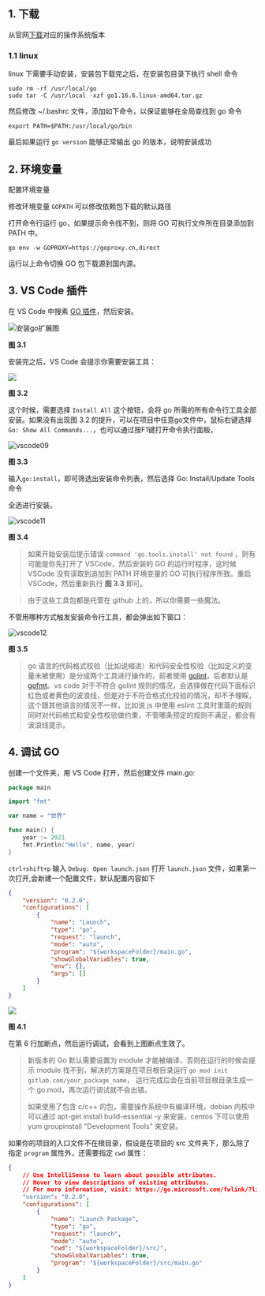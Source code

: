 ## 1. 下载

从官网[下载](https://golang.org/dl/)对应的操作系统版本

### 1.1 linux

linux 下需要手动安装，安装包下载完之后，在安装包目录下执行 shell 命令

```shell
sudo rm -rf /usr/local/go
sudo tar -C /usr/local -xzf go1.16.6.linux-amd64.tar.gz
```

然后修改 ~/.bashrc 文件，添加如下命令，以保证能够在全局查找到 go 命令

```shell
export PATH=$PATH:/usr/local/go/bin
```

最后如果运行 `go version` 能够正常输出 go 的版本，说明安装成功

## 2. 环境变量

配置环境变量

修改环境变量 `GOPATH` 可以修改依赖包下载的默认路径

打开命令行运行 go，如果提示命令找不到，则将 GO 可执行文件所在目录添加到 PATH 中。

```shell
go env -w GOPROXY=https://goproxy.cn,direct
```

运行以上命令切换 GO 包下载源到国内源。

## 3. VS Code 插件

在 VS Code 中搜素 [GO 插件](https://marketplace.visualstudio.com/items?itemName=golang.Go)，然后安装。

![安装go扩展图](images/vscode_plugin.png)

**图 3.1**

安装完之后，VS Code 会提示你需要安装工具：

![](images/install_tip.png)

**图 3.2**

这个时候，需要选择 `Install All` 这个按钮，会将 go 所需的所有命令行工具全部安装。如果没有出现图 3.2 的提升，可以在项目中任意go文件中，鼠标右键选择 `Go: Show All Commands...`，也可以通过按F1键打开命令执行面板，

![vscode09](images/install-cmd.png)

**图 3.3**

输入`go:install`，即可筛选出安装命令列表，然后选择 Go: Install/Update Tools 命令



全选进行安装。

![vscode11](images/select-all.png)

**图 3.4**

> 如果开始安装后提示错误 `command 'go.tools.install' not found` ，则有可能是你先打开了 VSCode，然后安装的 GO 的运行时程序，这时候 VSCode 没有读取到追加到 PATH 环境变量的 GO 可执行程序所致。重启 VSCode，然后重新执行 **图 3.3** 即可。

> 由于这些工具包都是托管在 github 上的，所以你需要一些魔法。

不管用哪种方式触发安装命令行工具，都会弹出如下窗口：

![vscode12](images/install-ok.png)

**图 3.5**

> go 语言的代码格式校验（比如说缩进）和代码安全性校验（比如定义的变量未被使用）是分成两个工具进行操作的，前者使用 [golint](https://github.com/golang/lint)，后者默认是 [gofmt](https://golang.org/cmd/gofmt/)。vs code 对于不符合 golint 规则的情况，会选择做在代码下面标识红色或者黄色的波浪线，但是对于不符合格式化校验的情况，却不予理睬，这个跟其他语言的情况不一样，比如说 js 中使用 eslint 工具时里面的规则同时对代码格式和安全性校验做约束，不管哪条预定的规则不满足，都会有波浪线提示。

## 4. 调试 GO

创建一个文件夹，用 VS Code 打开，然后创建文件 main.go:

```go
package main

import "fmt"

var name = "世界"

func main() {
    year := 2021
    fmt.Println("Hello", name, year)
}
```

`ctrl+shift+p` 输入 `Debug: Open launch.json` 打开 `launch.json` 文件，如果第一次打开,会新建一个配置文件，默认配置内容如下

```json
{
    "version": "0.2.0",
    "configurations": [
        {
            "name": "Launch",
            "type": "go",
            "request": "launch",
            "mode": "auto",
            "program": "${workspaceFolder}/main.go",
            "showGlobalVariables": true,
            "env": {},
            "args": []
        }
    ]
}
```

![](images/debug_go1.png)

**图 4.1**

在第 6 行加断点，然后运行调试，会看到上图断点生效了。

> 新版本的 Go 默认需要设置为 module 才能被编译，否则在运行的时候会提示 module 找不到，解决的方案是在项目根目录运行 `go mod init gitlab.com/your_package_name`， 运行完成后会在当前项目根目录生成一个 go.mod，再次运行调试就不会出错。
> 
> 如果使用了包含 c/c++ 的包，需要操作系统中有编译环境，debian 内核中可以通过 apt-get install build-essential -y 来安装，centos 下可以使用 yum groupinstall "Development Tools" 来安装。

如果你的项目的入口文件不在根目录，假设是在项目的 src 文件夹下，那么除了指定 `program` 属性外，还需要指定 `cwd` 属性：

```json
{
    // Use IntelliSense to learn about possible attributes.
    // Hover to view descriptions of existing attributes.
    // For more information, visit: https://go.microsoft.com/fwlink/?linkid=830387
    "version": "0.2.0",
    "configurations": [
        {
            "name": "Launch Package",
            "type": "go",
            "request": "launch",
            "mode": "auto",
            "cwd": "${workspaceFolder}/src/",
            "showGlobalVariables": true,
            "program": "${workspaceFolder}/src/main.go"
        }
    ]
}
```
